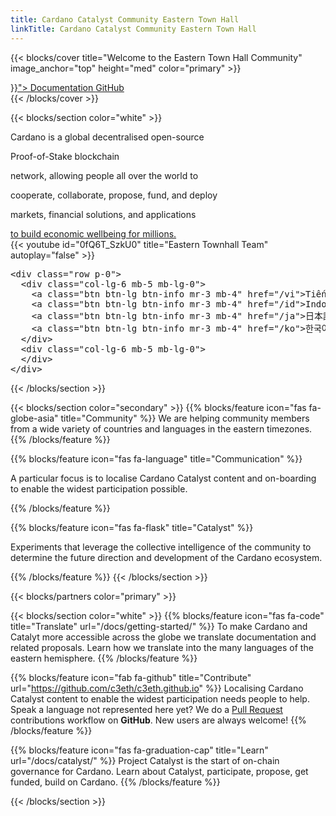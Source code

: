 ```yaml
---
title: Cardano Catalyst Community Eastern Town Hall
linkTitle: Cardano Catalyst Community Eastern Town Hall
---
```


{{&lt; blocks/cover title="Welcome to the Eastern Town Hall Community" image_anchor="top" height="med" color="primary" &gt;}}

<div class="mx-auto"> 	<a class="btn btn-lg btn-dark mr-3 mb-4" href="%7B%7B&lt;%20relref%20">}}"&gt; 		Documentation <i class="fas fa-arrow-alt-circle-right ml-2"></i> 	</a> 	<a class="btn btn-lg btn-light mr-3 mb-4" href="https://github.com/c3eth"> 		GitHub <i class="fab fa-github ml-2 "></i> 	</a> </div> {{&lt; /blocks/cover &gt;}}

{{&lt; blocks/section color="white" &gt;}}

<div class="container">     <div class="row p-0">       <div class="col-lg-6 mb-5 mb-lg-0">         <div class="text-left">           <p class="h3 text-dark d-inline">Cardano is a global decentralised open-source</p>           <p class="h3 text-light d-inline">Proof-of-Stake blockchain</p>           <p class="h3 text-dark d-inline">network, allowing people all over the world to </p>           <p class="h3 text-light d-inline">cooperate, collaborate, propose, fund, and deploy </p>           <p class="h3 text-dark d-inline">markets, financial solutions, and applications </p>           <a class="h3 text-danger d-inline" href="/catalyst">to build economic wellbeing for millions.</a>          </div>       </div>       <div class="col-lg-6 mb-5 mb-lg-0">         {{&lt; youtube id="0fQ6T_SzkU0" title="Eastern Townhall Team" autoplay="false"  &gt;}}       </div>     </div> </div> <pre data-md-type="block_code" data-md-language="">&lt;div class="row p-0"&gt;
  &lt;div class="col-lg-6 mb-5 mb-lg-0"&gt;
    &lt;a class="btn btn-lg btn-info mr-3 mb-4" href="/vi"&gt;Tiếng Việt &lt;i class="fas fa-arrow-alt-circle-right ml-2"&gt;&lt;/i&gt;&lt;/a&gt;
    &lt;a class="btn btn-lg btn-info mr-3 mb-4" href="/id"&gt;Indonesia &lt;i class="fas fa-arrow-alt-circle-right ml-2"&gt;&lt;/i&gt;&lt;/a&gt;
    &lt;a class="btn btn-lg btn-info mr-3 mb-4" href="/ja"&gt;日本語&lt;i class="fas fa-arrow-alt-circle-right ml-2"&gt;&lt;/i&gt;&lt;/a&gt;
    &lt;a class="btn btn-lg btn-info mr-3 mb-4" href="/ko"&gt;한국어 &lt;i class="fas fa-arrow-alt-circle-right ml-2"&gt;&lt;/i&gt;&lt;/a&gt;
  &lt;/div&gt;
  &lt;div class="col-lg-6 mb-5 mb-lg-0"&gt;
  &lt;/div&gt;
&lt;/div&gt;
</pre> <div data-md-type="block_html"></div> {{&lt; /blocks/section &gt;}}

{{&lt; blocks/section color="secondary" &gt;}} {{% blocks/feature icon="fas fa-globe-asia" title="Community" %}} We are helping community members from a wide variety of countries and languages in the eastern timezones. {{% /blocks/feature %}}

{{% blocks/feature icon="fas fa-language" title="Communication" %}}

<p>A particular focus is to localise Cardano Catalyst content and on-boarding to enable the widest participation possible.</p> {{% /blocks/feature %}}

{{% blocks/feature icon="fas fa-flask" title="Catalyst" %}}

<p>Experiments that leverage the collective intelligence of the community to determine the future direction and development of the Cardano ecosystem.</p> {{% /blocks/feature %}} {{&lt; /blocks/section &gt;}}

{{&lt; blocks/partners color="primary" &gt;}}

{{&lt; blocks/section color="white" &gt;}} {{% blocks/feature icon="fas fa-code" title="Translate"  url="/docs/getting-started/" %}} To make Cardano and Catalyt more accessible across the globe we translate documentation and related proposals. <a href="/docs/internationalisation/"></a>Learn how we translate into the many languages of the eastern hemisphere. {{% /blocks/feature %}}

{{% blocks/feature icon="fab fa-github" title="Contribute" url="https://github.com/c3eth/c3eth.github.io" %}} Localising Cardano Catalyst content to enable the widest participation needs people to help. Speak a language not represented here yet? We do a [Pull Request](https://github.com/c3eth/c3eth.github.io/pulls) contributions workflow on **GitHub**. New users are always welcome! {{% /blocks/feature %}}

{{% blocks/feature icon="fas fa-graduation-cap" title="Learn" url="/docs/catalyst/" %}} Project Catalyst is the start of on-chain governance for Cardano. Learn about Catalyst, participate, propose, get funded, build on Cardano. {{% /blocks/feature %}}

{{&lt; /blocks/section &gt;}}
